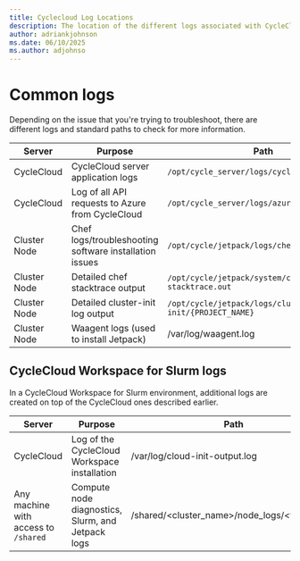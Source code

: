 ```yaml
---
title: Cyclecloud Log Locations
description: The location of the different logs associated with CycleCloud
author: adriankjohnson
ms.date: 06/10/2025
ms.author: adjohnso
---
```


# Common logs

Depending on the issue that you're trying to troubleshoot, there are different logs and standard paths to check for more information.

| Server       | Purpose                                                | Path                                                     |
| ------------ | -------------------------------------------------------| -------------------------------------------------------- |
| CycleCloud   | CycleCloud server application logs                     | `/opt/cycle_server/logs/cycle_server.log`                  |
| CycleCloud   | Log of all API requests to Azure from CycleCloud       | `/opt/cycle_server/logs/azure-*.log`                       |
| Cluster Node | Chef logs/troubleshooting software installation issues | `/opt/cycle/jetpack/logs/chef-client.log`                  |
| Cluster Node | Detailed chef stacktrace output                        | `/opt/cycle/jetpack/system/chef/cache/chef-stacktrace.out` |
| Cluster Node | Detailed cluster-init log output                       | `/opt/cycle/jetpack/logs/cluster-init/{PROJECT_NAME}`      |
| Cluster Node | Waagent logs (used to install Jetpack)                 | /var/log/waagent.log                                     |

## CycleCloud Workspace for Slurm logs

In a CycleCloud Workspace for Slurm environment, additional logs are created on top of the CycleCloud ones described earlier.

| Server       | Purpose                                                | Path                                                     |
| ------------ | -------------------------------------------------------| -------------------------------------------------------- |
| CycleCloud   | Log of the CycleCloud Workspace installation           | /var/log/cloud-init-output.log                           |
| Any machine with access to `/shared` | Compute node diagnostics, Slurm, and Jetpack logs | /shared/<cluster_name>/node_logs/<vm_name> |

